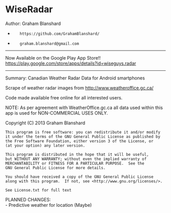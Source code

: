 WiseRadar  
=========

Author: Graham Blanshard  
-        https://github.com/GrahamBlanshard/  
-        graham.blanshard@gmail.com  

***
Now Available on the Google Play App Store!!
https://play.google.com/store/apps/details?id=wiseguys.radar
***

Summary: Canadian Weather Radar Data for Android smartphones  

Scrape of weather radar images from http://www.weatheroffice.gc.ca/  

Code made available free online for all interested users.  

NOTE: As per agreement with WeatherOffice.gc.ca all data used within this app is used for NON-COMMERCIAL USES ONLY.

Copyright (C) 2013  Graham Blanshard

    This program is free software: you can redistribute it and/or modify  
    it under the terms of the GNU General Public License as published by  
    the Free Software Foundation, either version 3 of the License, or  
    (at your option) any later version.  
 
    This program is distributed in the hope that it will be useful,  
    but WITHOUT ANY WARRANTY; without even the implied warranty of  
    MERCHANTABILITY or FITNESS FOR A PARTICULAR PURPOSE.  See the  
    GNU General Public License for more details.  

    You should have received a copy of the GNU General Public License  
    along with this program.  If not, see <http://www.gnu.org/licenses/>.  

	See License.txt for full text
	  
PLANNED CHANGES:  
	- Predictive weather for location (Maybe)

